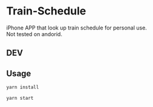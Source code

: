 # Train-Schedule

iPhone APP that look up train schedule for personal use.  
Not tested on andorid.

## DEV

## Usage

```sh
yarn install

yarn start
```
